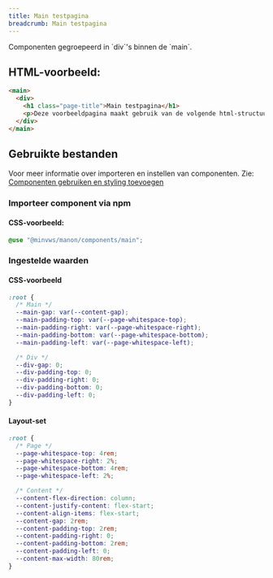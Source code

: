 ```yaml
---
title: Main testpagina
breadcrumb: Main testpagina
---
```


<p id="introduction">Componenten gegroepeerd in `div`'s binnen de `main`.</p>

<h2>HTML-voorbeeld:</h2>

```html
<main>
  <div>
    <h1 class="page-title">Main testpagina</h1>
    <p>Deze voorbeeldpagina maakt gebruik van de volgende html-structuur</p>
  </div>
</main>
```

<h2>Gebruikte bestanden</h2>

Voor meer informatie over importeren en instellen van componenten. Zie: [Componenten gebruiken en styling toevoegen](/getting-started/installation)

### Importeer component via npm

#### CSS-voorbeeld:

```scss
@use "@minvws/manon/components/main";
```

<h3>Ingestelde waarden</h3>

#### CSS-voorbeeld

```css
:root {
  /* Main */
  --main-gap: var(--content-gap);
  --main-padding-top: var(--page-whitespace-top);
  --main-padding-right: var(--page-whitespace-right);
  --main-padding-bottom: var(--page-whitespace-bottom);
  --main-padding-left: var(--page-whitespace-left);

  /* Div */
  --div-gap: 0;
  --div-padding-top: 0;
  --div-padding-right: 0;
  --div-padding-bottom: 0;
  --div-padding-left: 0;
}
```

#### Layout-set

```css
:root {
  /* Page */
  --page-whitespace-top: 4rem;
  --page-whitespace-right: 2%;
  --page-whitespace-bottom: 4rem;
  --page-whitespace-left: 2%;

  /* Content */
  --content-flex-direction: column;
  --content-justify-content: flex-start;
  --content-align-items: flex-start;
  --content-gap: 2rem;
  --content-padding-top: 2rem;
  --content-padding-right: 0;
  --content-padding-bottom: 2rem;
  --content-padding-left: 0;
  --content-max-width: 80rem;
}
```
